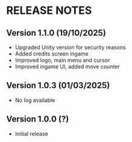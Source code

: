 # RELEASE NOTES

## Version 1.1.0 (19/10/2025)

- Upgraded Unity version for security reasons
- Added credits screen ingame
- Improved logo, main menu and cursor
- Improved ingame UI, added move counter

## Version 1.0.3 (01/03/2025)

- No log available

## Version 1.0.0 (?)

- Initial release
